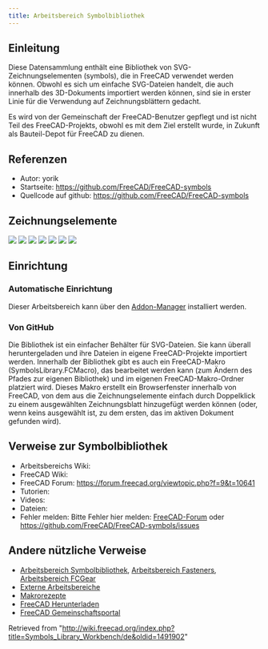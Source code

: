 ```yaml
---
title: Arbeitsbereich Symbolbibliothek
---
```

## Einleitung

Diese Datensammlung enthält eine Bibliothek von SVG-Zeichnungselementen (symbols), die in FreeCAD verwendet werden können. Obwohl es sich um einfache SVG-Dateien handelt, die auch innerhalb des 3D-Dokuments importiert werden können, sind sie in erster Linie für die Verwendung auf Zeichnungsblättern gedacht.

Es wird von der Gemeinschaft der FreeCAD-Benutzer gepflegt und ist nicht Teil des FreeCAD-Projekts, obwohl es mit dem Ziel erstellt wurde, in Zukunft als Bauteil-Depot für FreeCAD zu dienen.

## Referenzen

* Autor: yorik
* Startseite: <https://github.com/FreeCAD/FreeCAD-symbols>
* Quellcode auf github: <https://github.com/FreeCAD/FreeCAD-symbols>

## Zeichnungselemente

![](/images/CompassRose.svg)
![](/images/FirstAngleProjection.svg)
![](/images/ThirdAngleProjection.svg)
![](/images/SectionMark01.png)
![](/images/SectionMark02.png)
![](/images/SectionMark03.png)
![](/images/SectionMark04.png)

## Einrichtung

### Automatische Einrichtung

Dieser Arbeitsbereich kann über den [Addon-Manager](/Std_AddonMgr/de "Std AddonMgr/de") installiert werden.

### Von GitHub

Die Bibliothek ist ein einfacher Behälter für SVG-Dateien. Sie kann überall heruntergeladen und ihre Dateien in eigene FreeCAD-Projekte importiert werden. Innerhalb der Bibliothek gibt es auch ein FreeCAD-Makro (SymbolsLibrary.FCMacro), das bearbeitet werden kann (zum Ändern des Pfades zur eigenen Bibliothek) und im eigenen FreeCAD-Makro-Ordner platziert wird. Dieses Makro erstellt ein Browserfenster innerhalb von FreeCAD, von dem aus die Zeichnungselemente einfach durch Doppelklick zu einem ausgewählten Zeichnungsblatt hinzugefügt werden können (oder, wenn keins ausgewählt ist, zu dem ersten, das im aktiven Dokument gefunden wird).

## Verweise zur Symbolbibliothek

* Arbeitsbereichs Wiki:
* FreeCAD Wiki:
* FreeCAD Forum: <https://forum.freecad.org/viewtopic.php?f=9&t=10641>
* Tutorien:
* Videos:
* Dateien:
* Fehler melden: Bitte Fehler hier melden: [FreeCAD-Forum](https://forum.freecad.org/index.php) oder <https://github.com/FreeCAD/FreeCAD-symbols/issues>

## Andere nützliche Verweise

* [Arbeitsbereich Symbolbibliothek](/Parts_Library_Workbench/de "Parts Library Workbench/de"), [Arbeitsbereich Fasteners](/Fasteners_Workbench/de "Fasteners Workbench/de"), [Arbeitsbereich FCGear](/FCGear_Workbench/de "FCGear Workbench/de")
* [Externe Arbeitsbereiche](/External_workbenches/de "External workbenches/de")
* [Makrorezepte](/Macros_recipes/de "Macros recipes/de")
* [FreeCAD Herunterladen](/Download/de "Download/de")
* [FreeCAD Gemeinschaftsportal](/FreeCAD_Community_Portal/de "FreeCAD Community Portal/de")

Retrieved from "<http://wiki.freecad.org/index.php?title=Symbols_Library_Workbench/de&oldid=1491902>"